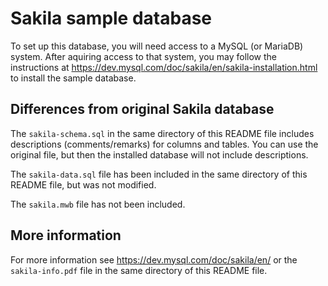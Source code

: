# Sakila sample database

To set up this database, you will need access to a MySQL (or MariaDB) system. After aquiring access to that system, you may follow the instructions at https://dev.mysql.com/doc/sakila/en/sakila-installation.html to install the sample database.

## Differences from original Sakila database

The `sakila-schema.sql` in the same directory of this README file includes descriptions (comments/remarks) for columns and tables. You can use the original file, but then the installed database will not include descriptions.

The `sakila-data.sql` file has been included in the same directory of this README file, but was not modified.

The `sakila.mwb` file has not been included.

## More information

For more information see https://dev.mysql.com/doc/sakila/en/ or the `sakila-info.pdf` file in the same directory of this README file.
